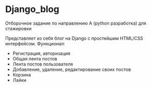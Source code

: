 # Django_blog

Отборочное задание по направлению А (python разработка) для стажировки

Представляет из себя блог на Django с простейшим HTML/CSS интерфейсом. 
Функционал:
- Регистрация, авторизация
- Общая лента постов
- Лента постов пользователя
- Добавление, удаление, редактирование своих постов
- Корзина
- Лайки
